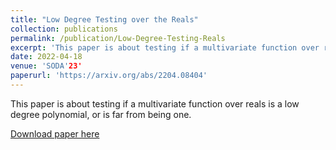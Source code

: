 ```yaml
---
title: "Low Degree Testing over the Reals"
collection: publications
permalink: /publication/Low-Degree-Testing-Reals
excerpt: 'This paper is about testing if a multivariate function over reals is a low degree polynomial, or is far from being one.'
date: 2022-04-18
venue: 'SODA'23'
paperurl: 'https://arxiv.org/abs/2204.08404'
---
```

This paper is about testing if a multivariate function over reals is a low degree polynomial, or is far from being one.

[Download paper here](https://arxiv.org/abs/2204.08404)

<!-- Recommended citation: Your Name, You. (2009). "Paper Title Number 1." <i>Journal 1</i>. 1(1). -->
